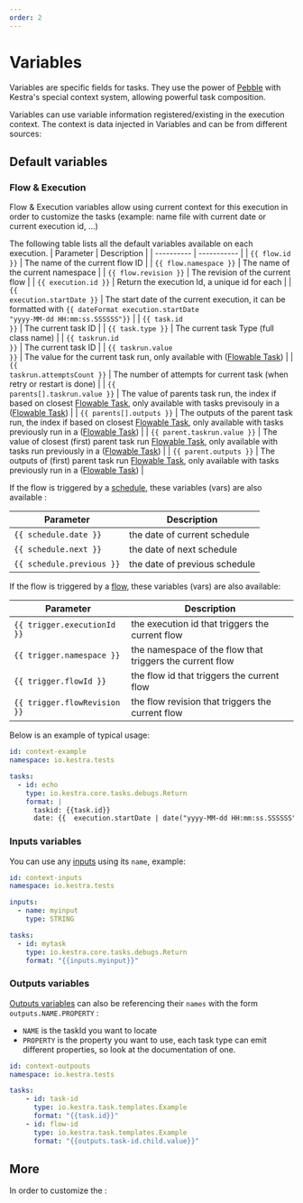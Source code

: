 ```yaml
---
order: 2
---
```


# Variables

Variables are specific fields for tasks. They use the power of [Pebble](https://pebbletemplates.io/) with Kestra's special context system, allowing powerful task composition.

Variables can use variable information registered/existing in the execution context. The context is data injected in Variables and can be from different sources:


## Default variables

### Flow & Execution

Flow & Execution variables allow using current context for this execution in order to customize the tasks (example: name file with current date or current execution id, ...)

The following table lists all the default variables available on each execution.
| Parameter | Description |
| ---------- | ----------- |
|  <code v-pre>{{ flow.id }}</code> | The name of the current flow ID |
|  <code v-pre>{{ flow.namespace }}</code> | The name of the current namespace |
|  <code v-pre>{{ flow.revision }}</code> | The revision of the current flow |
|  <code v-pre>{{ execution.id }}</code> | Return the execution Id, a unique id for each  |
|  <code v-pre>{{ execution.startDate }}</code> | The start date of the current execution, it can be formatted with <code v-pre>{{ dateFormat execution.startDate  "yyyy-MM-dd HH:mm:ss.SSSSSS"}}</code> |
|  <code v-pre>{{ task.id }}</code> | The current task ID |
|  <code v-pre>{{ task.type }}</code> | The current task Type (full class name) |
|  <code v-pre>{{ taskrun.id }}</code> | The current task ID |
|  <code v-pre>{{ taskrun.value }}</code> | The value for the current task run, only available with ([Flowable Task](../flowable)) |
|  <code v-pre>{{ taskrun.attemptsCount }}</code> | The number of attempts for current task (when retry or restart is done) |
|  <code v-pre>{{ parents[].taskrun.value }}</code> | The value of parents task run, the index if based on closest [Flowable Task](../flowable), only available with tasks previsouly in a ([Flowable Task](../flowable)) |
|  <code v-pre>{{ parents[].outputs }}</code> | The outputs of the parent task run, the index if based on closest [Flowable Task](../flowable), only available with tasks previously run in a ([Flowable Task](../flowable)) |
|  <code v-pre>{{ parent.taskrun.value }}</code> | The value of closest (first) parent task run [Flowable Task](../flowable), only available with tasks run previously in a ([Flowable Task](../flowable)) |
|  <code v-pre>{{ parent.outputs }}</code> | The outputs of (first) parent task run [Flowable Task](../flowable), only available with tasks previously run in a ([Flowable Task](../flowable)) |

If the flow is triggered by a [schedule](../triggers/schedule.md), these variables (vars) are also available :

| Parameter | Description |
| ---------- | ----------- |
|  <code v-pre>{{ schedule.date }}</code> | the date of current schedule |
|  <code v-pre>{{ schedule.next }}</code> | the date of next schedule |
|  <code v-pre>{{ schedule.previous }}</code> | the date of previous schedule |

If the flow is triggered by a [flow](../triggers/flow.md), these variables (vars) are also available:

| Parameter | Description |
| ---------- | ----------- |
|  <code v-pre>{{ trigger.executionId }}</code> | the execution id that triggers the current flow |
|  <code v-pre>{{ trigger.namespace }}</code> | the namespace of the flow that triggers the current flow |
|  <code v-pre>{{ trigger.flowId }}</code> | the flow id that triggers the current flow |
|  <code v-pre>{{ trigger.flowRevision }}</code> | the flow revision that triggers the current flow |

Below is an example of typical usage:

```yaml
id: context-example
namespace: io.kestra.tests

tasks:
  - id: echo
    type: io.kestra.core.tasks.debugs.Return
    format: |
      taskid: {{task.id}}
      date: {{  execution.startDate | date("yyyy-MM-dd HH:mm:ss.SSSSSS") }}
```

### Inputs variables
You can use any [inputs](../inputs/README.md) using its `name`, example:

```yaml
id: context-inputs
namespace: io.kestra.tests

inputs:
  - name: myinput
    type: STRING

tasks:
  - id: mytask
    type: io.kestra.core.tasks.debugs.Return
    format: "{{inputs.myinput}}"
```

### Outputs variables
[Outputs variables](../outputs/README.md) can also be referencing their `names` with the form
`outputs.NAME.PROPERTY` :
- `NAME` is the taskId you want to locate
- `PROPERTY` is the property you want to use, each task type can emit different properties, so look at the
documentation of one.

```yaml
id: context-outpouts
namespace: io.kestra.tests

tasks:
    - id: task-id
      type: io.kestra.task.templates.Example
      format: "{{task.id}}"
    - id: flow-id
      type: io.kestra.task.templates.Example
      format: "{{outputs.task-id.child.value}}"
```

## More

In order to customize the :

<ChildTableOfContents :max="1" />
